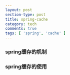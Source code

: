 ```yaml
---
layout: post
section-type: post
title: spring-cache
category: tech
comments: true
tags: [ 'spring', 'cache' ]
---
```




###  spring缓存的机制





### spring缓存的使用